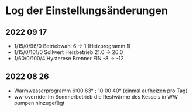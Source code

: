 # Log der Einstellungsänderungen

## 2022 09 17
* 1/15/0/96/0 Betriebwahl 6 -> 1 (Heizprogramm 1)
* 1/15/0/101/0 Sollwert Heizbetrieb 21.0 -> 20.0
* 1/60/0/100/4 Hysterese Brenner EIN -8 -> -12

## 2022 08 26
* Warmwasserprogramm 6:00 63° ; 10:00 40° (einmal aufheizen pro Tag)
* ww-override: Im Sommerbetrieb die Restwärme des Kessels in WW pumpen hinzugefügt
